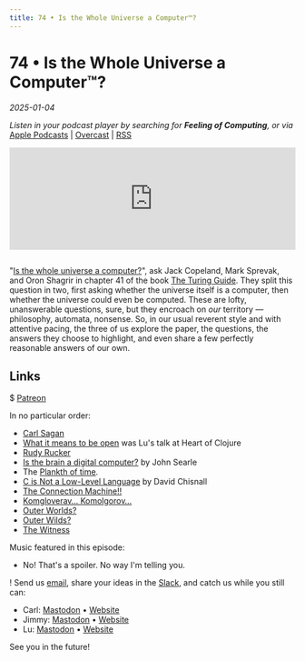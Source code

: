 ```yaml
---
title: 74 • Is the Whole Universe a Computer™?
---
```


# 74 • Is the Whole Universe a Computer™?

_2025-01-04_

_Listen in your podcast player by searching for **Feeling of Computing**, or via_ [Apple Podcasts](https://podcasts.apple.com/podcast/future-of-coding/id1265527976) \| [Overcast](https://overcast.fm/itunes1265527976) \| [RSS](https://omny.fm/shows/future-of-coding/playlists/podcast.rss)

<iframe src="https://omny.fm/shows/future-of-coding/is-the-whole-universe-a-computer/embed" width="100%" height="180" frameborder="0" style="margin-bottom: 1em"></iframe>

"[Is the whole universe a computer?](https://marksprevak.com/pdf/paper/Sprevak---The%20Computable%20Universe.pdf)", ask Jack Copeland, Mark Sprevak, and Oron Shagrir in chapter 41 of the book [The Turing Guide](https://en.wikipedia.org/wiki/The_Turing_Guide). They split this question in two, first asking whether the universe itself is a computer, then whether the universe could even be computed. These are lofty, unanswerable questions, sure, but they encroach on *our* territory — philosophy, automata, nonsense. So, in our usual reverent style and with attentive pacing, the three of us explore the paper, the questions, the answers they choose to highlight, and even share a few perfectly reasonable answers of our own.

## Links

$ [Patreon](https://www.patreon.com/futureofcoding)

In no particular order:

* [Carl Sagan](https://en.wikipedia.org/wiki/Carl_Sagan)
* [What it means to be open](https://www.youtube.com/watch?v=MJzV0CX0q8o) was Lu's talk at Heart of Clojure
* [Rudy Rucker](https://en.wikipedia.org/wiki/Rudy_Rucker)
* [Is the brain a digital computer?](https://courses.cs.umbc.edu/graduate/671/fall21/resources/searle_2002.pdf) by John Searle
* The [Plankth of time](https://en.wikipedia.org/wiki/Planck_units#Planck_time).
* [C is Not a Low-Level Language](https://queue.acm.org/detail.cfm?id=3212479) by David Chisnall
* [The Connection Machine!!](https://mastodon.social/@spiralganglion/112578884737169457)
* [Komgloverav… Komolgorov…](https://en.wikipedia.org/wiki/Kolmogorov_complexity)
* [Outer Worlds?](https://en.wikipedia.org/wiki/Outer_Wilds)
* [Outer Wilds?](https://en.wikipedia.org/wiki/The_Outer_Worlds)
* [The Witness](https://www.youtube.com/watch?v=SHt4uJyhJo8)

Music featured in this episode:
* No! That's a spoiler. No way I'm telling you.

! Send us [email](mailto:hello@feelingof.com?subject=Email%20from%20a%20listener), share your ideas in the [Slack](/community), and catch us while you still can:

- Carl: [Mastodon](https://mastodon.social/@spiralganglion) • [Website](https://ivanish.ca)
- Jimmy: [Mastodon](https://hachyderm.io/@jimmyhmiller) • [Website](https://jimmyhmiller.github.io)
- Lu: [Mastodon](https://mas.to/@todepond) • [Website](https://www.todepond.com)

See you in the future!

